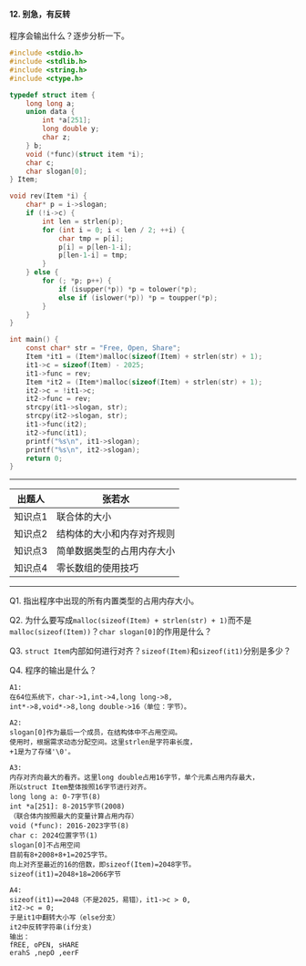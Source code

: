 #### 12. 别急，有反转

程序会输出什么？逐步分析一下。

~~~c
#include <stdio.h>
#include <stdlib.h>
#include <string.h>
#include <ctype.h>

typedef struct item {
    long long a;
    union data {
        int *a[251];
        long double y;
        char z;
    } b;
    void (*func)(struct item *i);
    char c;
    char slogan[0];
} Item;

void rev(Item *i) {
    char* p = i->slogan;
    if (!i->c) {
        int len = strlen(p);
        for (int i = 0; i < len / 2; ++i) {
            char tmp = p[i];
            p[i] = p[len-1-i];
            p[len-1-i] = tmp;
        }
    } else {
        for (; *p; p++) {
            if (isupper(*p)) *p = tolower(*p);
            else if (islower(*p)) *p = toupper(*p);
        }
    }
}

int main() {
    const char* str = "Free, Open, Share";
    Item *it1 = (Item*)malloc(sizeof(Item) + strlen(str) + 1);
    it1->c = sizeof(Item) - 2025;
    it1->func = rev;
    Item *it2 = (Item*)malloc(sizeof(Item) + strlen(str) + 1);
    it2->c = !it1->c;
    it2->func = rev;
    strcpy(it1->slogan, str);
    strcpy(it2->slogan, str);
    it1->func(it2);
    it2->func(it1);
    printf("%s\n", it1->slogan);
    printf("%s\n", it2->slogan);
    return 0;
}
~~~



------

| 出题人  | 张若水                     |
| ------- | -------------------------- |
| 知识点1 | 联合体的大小               |
| 知识点2 | 结构体的大小和内存对齐规则 |
| 知识点3 | 简单数据类型的占用内存大小 |
| 知识点4 | 零长数组的使用技巧         |



------
Q1. 指出程序中出现的所有内置类型的占用内存大小。

Q2. 为什么要写成`malloc(sizeof(Item) + strlen(str) + 1)`而不是`malloc(sizeof(Item))`？`char slogan[0]`的作用是什么？

Q3. `struct Item`内部如何进行对齐？`sizeof(Item)`和`sizeof(it1)`分别是多少？

Q4. 程序的输出是什么？

~~~
A1:
在64位系统下，char->1,int->4,long long->8,
int*->8,void*->8,long double->16（单位：字节）。

A2:
slogan[0]作为最后一个成员，在结构体中不占用空间。
使用时，根据需求动态分配空间。这里strlen是字符串长度，
+1是为了存储'\0'。

A3:
内存对齐向最大的看齐。这里long double占用16字节，单个元素占用内存最大，
所以struct Item整体按照16字节进行对齐。
long long a: 0-7字节(8)
int *a[251]: 8-2015字节(2008)
（联合体内按照最大的变量计算占用内存）
void (*func): 2016-2023字节(8)
char c: 2024位置字节(1)
slogan[0]不占用空间
目前有8+2008+8+1=2025字节。
向上对齐至最近的16的倍数，即sizeof(Item)=2048字节。
sizeof(it1)=2048+18=2066字节

A4:
sizeof(it1)==2048（不是2025，易错），it1->c > 0,
it2->c = 0;
于是it1中翻转大小写（else分支）
it2中反转字符串(if分支)
输出：
fREE, oPEN, sHARE
erahS ,nepO ,eerF
~~~
